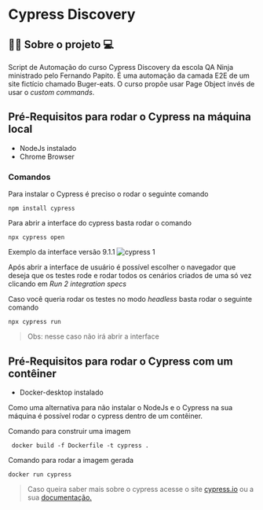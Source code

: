 # Cypress Discovery

## 👨‍💻 Sobre o projeto 💻

Script de Automação do curso Cypress Discovery da escola QA Ninja ministrado pelo Fernando Papito. É uma automação da camada E2E de um site fictício chamado Buger-eats.
O curso propõe usar Page Object invés de usar o *custom commands*.

## Pré-Requisitos para rodar o Cypress na máquina local

* NodeJs instalado 
* Chrome Browser

### Comandos

Para instalar o Cypress é preciso o rodar o seguinte comando 

``` npm install cypress ```

Para abrir a interface do cypress basta rodar o comando 

``` npx cypress open ```

Exemplo da interface versão 9.1.1 
![cypress 1](https://user-images.githubusercontent.com/53876624/150656825-94bec729-fa29-41cc-955f-1f6430da3c1a.png)

Após abrir a interface de usuário é possível escolher o navegador que deseja que os testes rode e rodar todos os cenários criados de uma só vez clicando em *Run 2 integration specs*

Caso você queria rodar os testes no modo *headless* basta rodar o seguinte comando

``` npx cypress run ```

> Obs: nesse caso não irá abrir a interface 

## Pré-Requisitos para rodar o Cypress com um contêiner

* Docker-desktop instalado 

Como uma alternativa para não instalar o NodeJs e o Cypress na sua máquina é possível rodar o cypress dentro de um contêiner.

Comando para construir uma imagem

``` docker build -f Dockerfile -t cypress .```

Comando para rodar a imagem gerada 

``` docker run cypress ```

> Caso queira saber mais sobre o cypress acesse o site <a href='https://www.cypress.io/'>cypress.io</a> ou a sua <a href='https://docs.cypress.io/guides/getting-started/installing-cypress'>documentação.</a>